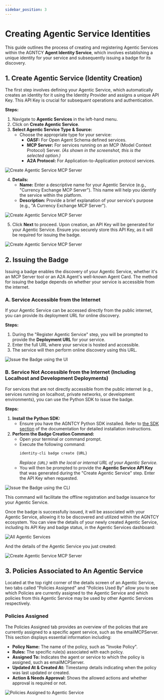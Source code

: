 ```yaml
---
sidebar_position: 3
---
```


# Creating Agentic Service Identities

This guide outlines the process of creating and registering Agentic Services within the AGNTCY **Agent Identity Service**, which involves establishing a unique identity for your service and subsequently issuing a badge for its discovery.

## 1. Create Agentic Service (Identity Creation)

The first step involves defining your Agentic Service, which automatically creates an identity for it using the Identity Provider and assigns a unique API Key. This API Key is crucial for subsequent operations and authentication.

**Steps:**

1.  Navigate to **Agentic Services** in the left-hand menu.
2.  Click on **Create Agentic Service**.
3.  **Select Agentic Service Type & Source:**
    - Choose the appropriate type for your service:
      - **OASF:** For Open Agent Schema defined services.
      - **MCP Server:** For services running on an MCP (Model Context Protocol) Server. _(As shown in the screenshot, this is the selected option.)_
      - **A2A Protocol:** For Application-to-Application protocol services.

![Create Agentic Service MCP Server](/img/agentic-service-mcp.png)

4.  **Details:**
    - **Name:** Enter a descriptive name for your Agentic Service (e.g., "Currency Exchange MCP Server"). This name will help you identify the service within the platform.
    - **Description:** Provide a brief explanation of your service's purpose (e.g., "A Currency Exchange MCP Server").

![Create Agentic Service MCP Server](/img/agentic-service-mcp-2.png)

5.  Click **Next** to proceed. Upon creation, an API Key will be generated for your Agentic Service. Ensure you securely store this API Key, as it will be required for issuing the badge.

![Create Agentic Service MCP Server](/img/agentic-service-mcp-no-badge.png)

## 2. Issuing the Badge

Issuing a badge enables the discovery of your Agentic Service, whether it's an MCP Server tool or an A2A Agent's well-known Agent Card. The method for issuing the badge depends on whether your service is accessible from the internet.

### A. Service Accessible from the Internet

If your Agentic Service can be accessed directly from the public internet, you can provide its deployment URL for online discovery.

**Steps:**

1.  During the "Register Agentic Service" step, you will be prompted to provide the **Deployment URL** for your service.
2.  Enter the full URL where your service is hosted and accessible.
3.  The service will then perform online discovery using this URL.

![Issue the Badge using the UI](/img/issue-badge-online.png)

### B. Service Not Accessible from the Internet (Including Localhost and Development Deployments)

For services that are not directly accessible from the public internet (e.g., services running on localhost, private networks, or development environments), you can use the Python SDK to issue the badge.

**Steps:**

1.  **Install the Python SDK:**
    - Ensure you have the AGNTCY Python SDK installed. Refer to [the SDK section](/docs/sdk) of the documentation for detailed installation instructions.
2.  **Perform the Badge Creation Command:**
    - Open your terminal or command prompt.
    - Execute the following command:
      ```bash
      identity-cli badge create {URL}
      ```
      _Replace `{URL}` with the local or internal URL of your Agentic Service._
    - You will then be prompted to provide the **Agentic Service API Key** that was generated during the "Create Agentic Service" step. Enter the API Key when requested.

![Issue the Badge using the CLI](/img/issue-badge-offline.png)

This command will facilitate the offline registration and badge issuance for your Agentic Service.

Once the badge is successfully issued, it will be associated with your Agentic Service, allowing it to be discovered and utilized within the AGNTCY ecosystem.
You can view the details of your newly created Agentic Service, including its API Key and badge status, in the Agentic Services dashboard:

![All Agentic Services](/img/agentic-service-all.png)

And the details of the Agentic Service you just created:

![Create Agentic Service MCP Server](/img/agentic-service-mcp-badge.png)

## 3. Policies Associated to An Agentic Service

Located at the top right corner of the details screen of an Agentic Service, two tabs called "Policies Assigned" and "Policies Used By" allow you to see which Policies are currently assigned to the Agentic Service and which policies from this Agentic Service may be used by other Agentic Services respectively.

### Policies Assigned

The Policies Assigned tab provides an overview of the policies that are currently assigned to a specific agent service, such as the emailMCPServer. This section displays essential information including:

- **Policy Name:** The name of the policy, such as "Invoke Policy".
- **Rules:** The specific rule(s) associated with each policy.
- **Assigned To:** Indicates the agent or service to which the policy is assigned, such as emailMCPServer.
- **Updated At & Created At:** Timestamp details indicating when the policy was last updated or created.
- **Action & Needs Approval:** Shows the allowed actions and whether approval is required or not.

![Policies Assigned to Agentic Service](/img/agentic-service-mcp-badge-policies-assigned.png)
